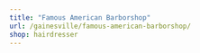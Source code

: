 ```yaml
---
title: "Famous American Barborshop"
url: /gainesville/famous-american-barborshop/
shop: hairdresser
---
```

